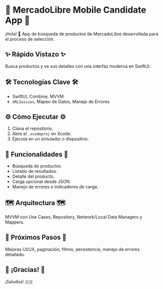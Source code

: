 # 🚀 MercadoLibre Mobile Candidate App 🚀

¡Hola! 👋 App de búsqueda de productos de MercadoLibre desarrollada para el proceso de selección.

## ✨ Rápido Vistazo ✨

Busca productos y ve sus detalles con una interfaz moderna en SwiftUI.

## 🛠️ Tecnologías Clave 🛠️

* SwiftUI, Combine, MVVM
* `URLSession`, Mapeo de Datos, Manejo de Errores

## ⚙️ Cómo Ejecutar ⚙️

1.  Clona el repositorio.
2.  Abre el `.xcodeproj` en Xcode.
3.  Ejecuta en un simulador o dispositivo.

## 📱 Funcionalidades 📱

* Búsqueda de productos.
* Listado de resultados.
* Detalle del producto.
* Carga opcional desde JSON.
* Manejo de errores e indicadores de carga.

## 🗺️ Arquitectura 🗺️

MVVM con Use Cases, Repository, Network/Local Data Managers y Mappers.

## 🚀 Próximos Pasos 🚀

Mejoras UI/UX, paginación, filtros, persistencia, manejo de errores detallado.

## 🙏 ¡Gracias! 🙏

¡Saludos! 🇨🇴
